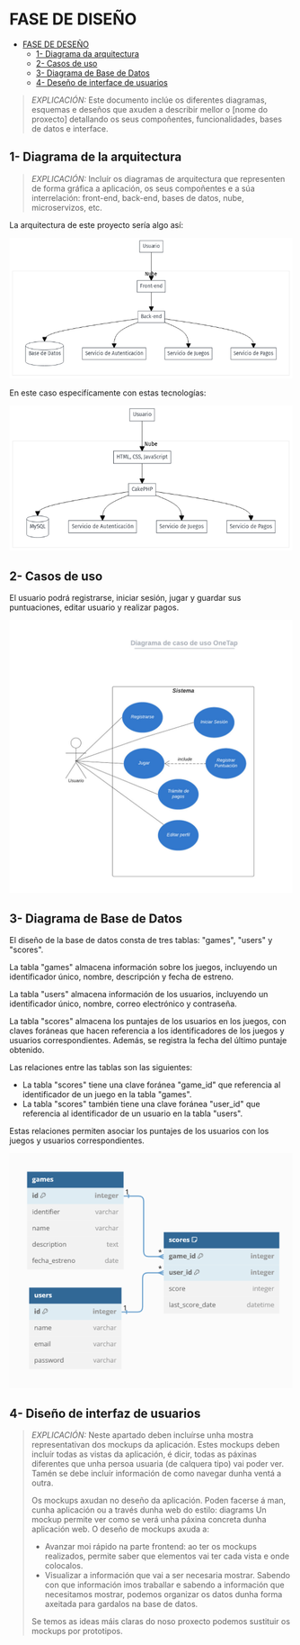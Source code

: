# FASE DE DISEÑO

- [FASE DE DESEÑO](#fase-de-diseño)
  - [1- Diagrama da arquitectura](#1--diagrama-de-la-arquitectura)
  - [2- Casos de uso](#2--casos-de-uso)
  - [3- Diagrama de Base de Datos](#3--diagrama-de-base-de-datos)
  - [4- Deseño de interface de usuarios](#4--diseño-de-interfaz-de-usuarios)

> *EXPLICACIÓN:* Este documento inclúe os diferentes diagramas, esquemas e deseños que axuden a describir mellor o [nome do proxecto] detallando os seus compoñentes, funcionalidades, bases de datos e interface.

## 1- Diagrama de la arquitectura

> *EXPLICACIÓN:* Incluír os diagramas de arquitectura que representen de forma gráfica a aplicación, os seus compoñentes e a súa interrelación: front-end, back-end, bases de datos, nube, microservizos, etc.

La arquitectura de este proyecto sería algo así:

![Diagrama de arquitectura](../img/DiagramaGeneral.png)

En este caso especifícamente con estas tecnologías:

![Diagrama de arquitectura](..\img\DiagramaEspecifico.png)

## 2- Casos de uso

El usuario podrá registrarse, iniciar sesión, jugar y guardar sus puntuaciones, editar usuario y realizar pagos.

![Diagrama de casos de uso](..\img\Diagrama-de-caso-de-uso-OneTap.jpeg)

## 3- Diagrama de Base de Datos

El diseño de la base de datos consta de tres tablas: "games", "users" y "scores". 

La tabla "games" almacena información sobre los juegos, incluyendo un identificador único, nombre, descripción y fecha de estreno.

La tabla "users" almacena información de los usuarios, incluyendo un identificador único, nombre, correo electrónico y contraseña.

La tabla "scores" almacena los puntajes de los usuarios en los juegos, con claves foráneas que hacen referencia a los identificadores de los juegos y usuarios correspondientes. Además, se registra la fecha del último puntaje obtenido.

Las relaciones entre las tablas son las siguientes:
- La tabla "scores" tiene una clave foránea "game_id" que referencia al identificador de un juego en la tabla "games".
- La tabla "scores" también tiene una clave foránea "user_id" que referencia al identificador de un usuario en la tabla "users".

Estas relaciones permiten asociar los puntajes de los usuarios con los juegos y usuarios correspondientes.

![Diagrama de Base de Datos](..\img\ModeloRelacionalBBDD_OneTap.png)


## 4- Diseño de interfaz de usuarios

> *EXPLICACIÓN:* Neste apartado deben incluírse unha mostra representativan dos mockups da aplicación. Estes mockups deben incluír todas as vistas da aplicación, é dicir, todas as páxinas diferentes que unha persoa usuaria (de calquera tipo) vai poder ver. Tamén se debe incluír información de como navegar dunha ventá a outra.
>
> Os mockups axudan no deseño da aplicación. Poden facerse á man, cunha aplicación ou a través dunha web do estilo: diagrams Un mockup permite ver como se verá unha páxina concreta dunha aplicación web. O deseño de mockups axuda a:
>
> - Avanzar moi rápido na parte frontend: ao ter os mockups realizados, permite saber que elementos vai ter cada vista e onde colocalos.
> - Visualizar a información que vai a ser necesaria mostrar. Sabendo con que información imos traballar e sabendo a información que necesitamos mostrar, podemos organizar os datos dunha forma axeitada para gardalos na base de datos.
>
> Se temos as ideas máis claras do noso proxecto podemos sustituir os mockups por prototipos.
